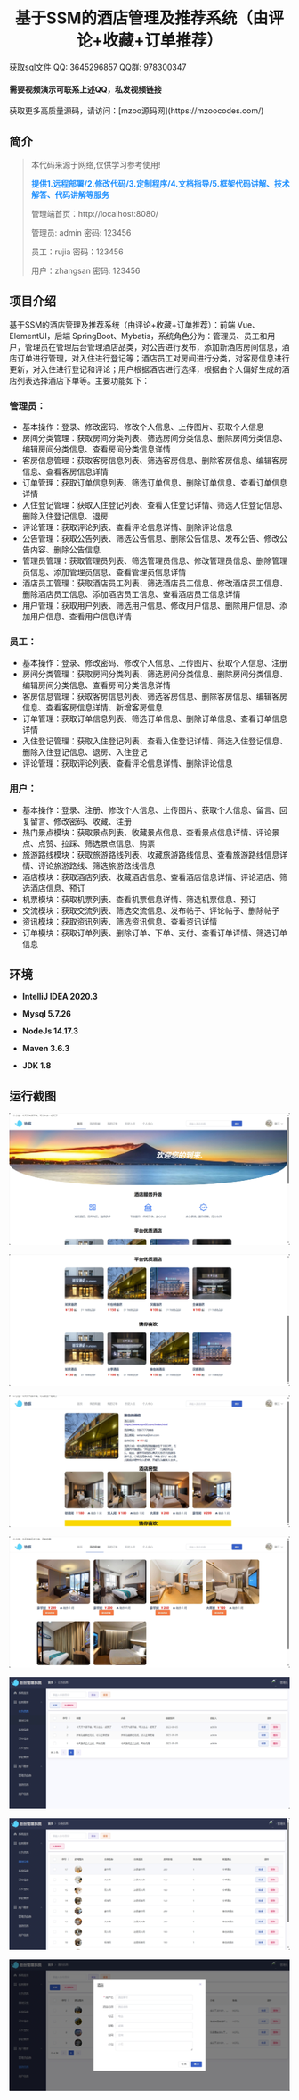 <p><h1 align="center">基于SSM的酒店管理及推荐系统（由评论+收藏+订单推荐）</h1></p>

<p> 获取sql文件 QQ: 3645296857 QQ群: 978300347 </p>
<h4> 需要视频演示可联系上述QQ，私发视频链接 </h4>
<p> 获取更多高质量源码，请访问：[mzoo源码网](https://mzoocodes.com/)</p>

## 简介

> 本代码来源于网络,仅供学习参考使用!
>
> <b style="color: dodgerblue"> 提供1.远程部署/2.修改代码/3.定制程序/4.文档指导/5.框架代码讲解、技术解答、代码讲解等服务 </b>
>
> 管理端首页：http://localhost:8080/
>
> 管理员: admin 密码: 123456
>
> 员工：rujia 密码：123456
>
> 用户：zhangsan 密码: 123456

## 项目介绍

基于SSM的酒店管理及推荐系统（由评论+收藏+订单推荐）：前端 Vue、ElementUI，后端 SpringBoot、Mybatis，系统角色分为：管理员、员工和用户，管理员在管理后台管理酒店品类，对公告进行发布，添加新酒店房间信息，酒店订单进行管理，对入住进行登记等；酒店员工对房间进行分类，对客房信息进行更新，对入住进行登记和评论；用户根据酒店进行选择，根据由个人偏好生成的酒店列表选择酒店下单等。主要功能如下：

### 管理员：

- 基本操作：登录、修改密码、修改个人信息、上传图片、获取个人信息
- 房间分类管理：获取房间分类列表、筛选房间分类信息、删除房间分类信息、编辑房间分类信息、查看房间分类信息详情
- 客房信息管理：获取客房信息列表、筛选客房信息、删除客房信息、编辑客房信息、查看客房信息详情
- 订单管理：获取订单信息列表、筛选订单信息、删除订单信息、查看订单信息详情
- 入住登记管理：获取入住登记列表、查看入住登记详情、筛选入住登记信息、删除入住登记信息、退房
- 评论管理：获取评论列表、查看评论信息详情、删除评论信息
- 公告管理：获取公告列表、筛选公告信息、删除公告信息、发布公告、修改公告内容、删除公告信息
- 管理员管理：获取管理员列表、筛选管理员信息、修改管理员信息、删除管理员信息、添加管理员信息、查看管理员信息详情
- 酒店员工管理：获取酒店员工列表、筛选酒店员工信息、修改酒店员工信息、删除酒店员工信息、添加酒店员工信息、查看酒店员工信息详情
- 用户管理：获取用户列表、筛选用户信息、修改用户信息、删除用户信息、添加用户信息、查看用户信息详情

### 员工：

- 基本操作：登录、修改密码、修改个人信息、上传图片、获取个人信息、注册
- 房间分类管理：获取房间分类列表、筛选房间分类信息、删除房间分类信息、编辑房间分类信息、查看房间分类信息详情
- 客房信息管理：获取客房信息列表、筛选客房信息、删除客房信息、编辑客房信息、查看客房信息详情、新增客房信息
- 订单管理：获取订单信息列表、筛选订单信息、删除订单信息、查看订单信息详情
- 入住登记管理：获取入住登记列表、查看入住登记详情、筛选入住登记信息、删除入住登记信息、退房、入住登记
- 评论管理：获取评论列表、查看评论信息详情、删除评论信息

### 用户：

- 基本操作：登录、注册、修改个人信息、上传图片、获取个人信息、留言、回复留言、修改密码、收藏、注册
- 热门景点模块：获取景点列表、收藏景点信息、查看景点信息详情、评论景点、点赞、拉踩、筛选景点信息、购票
- 旅游路线模块：获取旅游路线列表、收藏旅游路线信息、查看旅游路线信息详情、评论旅游路线、筛选旅游路线信息
- 酒店模块：获取酒店列表、收藏酒店信息、查看酒店信息详情、评论酒店、筛选酒店信息、预订
- 机票模块：获取机票列表、查看机票信息详情、筛选机票信息、预订
- 交流模块：获取交流列表、筛选交流信息、发布帖子、评论帖子、删除帖子
- 资讯模块：获取资讯列表、筛选资讯信息、查看资讯详情
- 订单模块：获取订单列表、删除订单、下单、支付、查看订单详情、筛选订单信息

## 环境

- <b>IntelliJ IDEA 2020.3</b>

- <b>Mysql 5.7.26</b>

- <b>NodeJs 14.17.3</b>

- <b>Maven 3.6.3</b>

- <b>JDK 1.8</b>


## 运行截图

![](screenshot/1.png)

![](screenshot/2.png)

![](screenshot/3.png)

![](screenshot/4.png)

![](screenshot/5.png)

![](screenshot/6.png)

![](screenshot/7.png)
